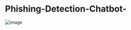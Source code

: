 # Phishing-Detection-Chatbot-
![image](https://github.com/user-attachments/assets/59d12466-53e2-4c3d-8682-86f222a65982)
